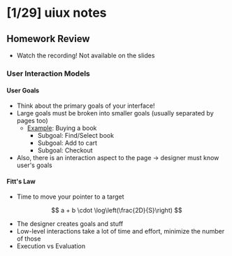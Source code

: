 # [1/29] uiux notes

## Homework Review

- Watch the recording! Not available on the slides

### User Interaction Models

#### User Goals

- Think about the primary goals of your interface! 
- Large goals must be broken into smaller goals (usually separated by pages too)
  - <u>Example</u>: Buying a book
    - Subgoal: Find/Select book
    - Subgoal: Add to cart
    - Subgoal: Checkout
- Also, there is an interaction aspect to the page $\rightarrow$ designer must know user's goals

#### Fitt's Law

- Time to move your pointer to a target

$$
a + b \cdot \log\left(\frac{2D}{S}\right)
$$

- The designer creates goals and stuff
- Low-level interactions take a lot of time and effort, minimize the number of those
- Execution vs Evaluation